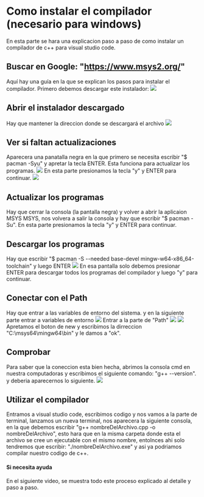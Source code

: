 # Como instalar el compilador (necesario para windows)

En esta parte se hara una explicacion paso a paso de como instalar un compilador de c++ para visual studio code.

## Buscar en Google: "https://www.msys2.org/"
Aquí hay una guía en la que se explican los pasos para instalar el compilador.
Primero debemos descargar este instalador:
![](https://github.com/AdrianCoello/ProyectoFinal/blob/main/Instalacion_Compilador/1.jpg.jpeg)
## Abrir el instalador descargado
Hay que mantener la direccion donde se descargará el archivo
![](https://github.com/AdrianCoello/ProyectoFinal/blob/main/Instalacion_Compilador/2.jpg.jpeg)
## Ver si faltan actualizaciones 
Aparecera una panatalla negra en la que primero se necesita escribir "$ pacman -Syu" y apretar la tecla ENTER. Esta funciona para actualizar los programas.
![](https://github.com/AdrianCoello/ProyectoFinal/blob/main/Instalacion_Compilador/3.jpg.jpeg)
En esta parte presionamos la tecla "y" y ENTER para continuar.
![](https://github.com/AdrianCoello/ProyectoFinal/blob/main/Instalacion_Compilador/4.jpg.jpeg)
## Actualizar los programas
Hay que cerrar la consola (la pantalla negra) y volver a abrir la aplicaion MSYS MSYS, nos volvera a salir la consola y hay que escribir "$ pacman -Su". En esta parte presionamos la tecla "y" y ENTER para continuar.
## Descargar los programas
Hay que escribir "$ pacman -S --needed base-devel mingw-w64-x86_64-toolchain" y luego ENTER
![](https://github.com/AdrianCoello/ProyectoFinal/blob/main/Instalacion_Compilador/5.jpg.jpeg)
En esa pantalla solo debemos presionar ENTER para descargar todos los programas del compilador y luego "y" para continuar.
## Conectar con el Path
Hay que entrar a las variables de entorno del sistema. y en la siguiente parte entrar a variables de entorno
![](https://github.com/AdrianCoello/ProyectoFinal/blob/main/Instalacion_Compilador/6.jpg.jpeg) 
Entrar a la parte de "Path" 
![](https://github.com/AdrianCoello/ProyectoFinal/blob/main/Instalacion_Compilador/7.jpg.jpeg) 
![](https://github.com/AdrianCoello/ProyectoFinal/blob/main/Instalacion_Compilador/8.jpg.jpeg) 
Apretamos el boton de new y escribimos la dirreccion "C:\msys64\mingw64\bin" y le damos a "ok".
## Comprobar
Para saber que la coneccion esta bien hecha, abrimos la consola cmd en nuestra computadoras y escribimos el siguiente comando: "g++ --version". y deberia aparecernos lo siguiente.
![](https://github.com/AdrianCoello/ProyectoFinal/blob/main/Instalacion_Compilador/9.jpg.jpeg) 
## Utilizar el compilador
Entramos a visual studio code, escribimos codigo y nos vamos a la parte de terminal, lanzamos un nueva terminal, nos aparecera la siguiente consola, en la que debemos escribir "g++ nombreDelArchivo.cpp -o nombreDelArchivo", esto hara que en la misma carpeta donde esta el archivo se cree un ejecutable con el mismo nombre, entolnces ahi solo tendremos que escribir: "./nombreDelArchivo.exe" y asi ya podriamos compilar nuestro codigo de c++.
#### Si necesita ayuda
En el siguiente video, se muestra todo este proceso explicado al detalle y paso a paso.
